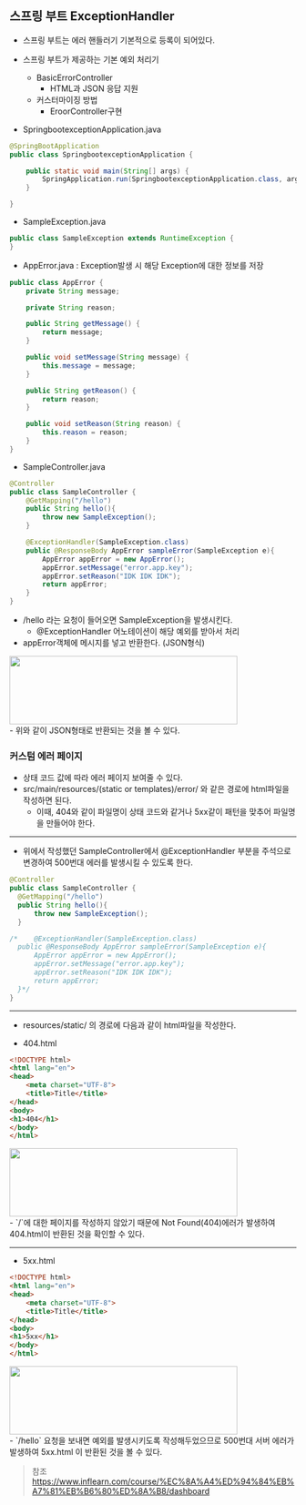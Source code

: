 ## 스프링 부트 ExceptionHandler
- 스프링 부트는 에러 핸들러기 기본적으로 등록이 되어있다.
- 스프링 부트가 제공하는 기본 예외 처리기
  - BasicErrorController
    - HTML과 JSON 응답 지원
  - 커스터마이징 방법
    - EroorController구현


- SpringbootexceptionApplication.java
```java
@SpringBootApplication
public class SpringbootexceptionApplication {

    public static void main(String[] args) {
        SpringApplication.run(SpringbootexceptionApplication.class, args);
    }

}
```
- SampleException.java
```java
public class SampleException extends RuntimeException {
}
```


- AppError.java : Exception발생 시 해당 Exception에 대한 정보를 저장
```java
public class AppError {
    private String message;

    private String reason;

    public String getMessage() {
        return message;
    }

    public void setMessage(String message) {
        this.message = message;
    }

    public String getReason() {
        return reason;
    }

    public void setReason(String reason) {
        this.reason = reason;
    }
}
```

- SampleController.java
```java
@Controller
public class SampleController {
    @GetMapping("/hello")
    public String hello(){
        throw new SampleException();
    }

    @ExceptionHandler(SampleException.class)
    public @ResponseBody AppError sampleError(SampleException e){
        AppError appError = new AppError();
        appError.setMessage("error.app.key");
        appError.setReason("IDK IDK IDK");
        return appError;
    }
}
```
- /hello 라는 요청이 들어오면 SampleException을 발생시킨다.
  - @ExceptionHandler 어노테이션이 해당 예외를 받아서 처리
- appError객체에 메시지를 넣고 반환한다. (JSON형식)

<div style="width: 400px; height: 120px;">
    <img src="https://github.com/kyu9341/TeamHash_Practice/blob/master/kwon/image/exception1.png" style="width: 400px
    ; height: 120px;">
</div>
- 위와 같이 JSON형태로 반환되는 것을 볼 수 있다.

### 커스텀 에러 페이지
- 상태 코드 값에 따라 에러 페이지 보여줄 수 있다.
- src/main/resources/(static or templates)/error/ 와 같은 경로에 html파일을 작성하면 된다.
  - 이때, 404와 같이 파일명이 상태 코드와 같거나 5xx같이 패턴을 맞추어 파일명을 만들어야 한다.
---
- 위에서 작성했던 SampleController에서 @ExceptionHandler 부분을 주석으로 변경하여 500번대 에러를 발생시킬 수 있도록 한다.

```Java
@Controller
public class SampleController {
  @GetMapping("/hello")
  public String hello(){
      throw new SampleException();
  }

/*    @ExceptionHandler(SampleException.class)
  public @ResponseBody AppError sampleError(SampleException e){
      AppError appError = new AppError();
      appError.setMessage("error.app.key");
      appError.setReason("IDK IDK IDK");
      return appError;
  }*/
}
```
---
- resources/static/ 의 경로에 다음과 같이 html파일을 작성한다.

- 404.html
```html
<!DOCTYPE html>
<html lang="en">
<head>
    <meta charset="UTF-8">
    <title>Title</title>
</head>
<body>
<h1>404</h1>
</body>
</html>
```
<div style="width: 400px; height: 120px;">
    <img src="https://github.com/kyu9341/TeamHash_Practice/blob/master/kwon/image/exception2.png" style="width: 400px
    ; height: 120px;">
</div>
- `/`에 대한 페이지를 작성하지 않았기 때문에 Not Found(404)에러가 발생하여 404.html이 반환된 것을 확인할 수 있다.

---

- 5xx.html

```html
<!DOCTYPE html>
<html lang="en">
<head>
    <meta charset="UTF-8">
    <title>Title</title>
</head>
<body>
<h1>5xx</h1>
</body>
</html>
```

<div style="width: 400px; height: 120px;">
    <img src="https://github.com/kyu9341/TeamHash_Practice/blob/master/kwon/image/exception3.png" style="width: 400px
    ; height: 120px;">
</div>
- `/hello` 요청을 보내면 예외를 발생시키도록 작성해두었으므로 500번대 서버 에러가 발생하여 5xx.html 이 반환된 것을 볼 수 있다.







> 참조
> <https://www.inflearn.com/course/%EC%8A%A4%ED%94%84%EB%A7%81%EB%B6%80%ED%8A%B8/dashboard>
